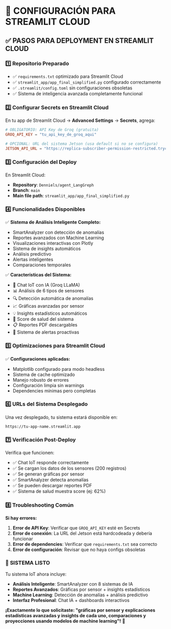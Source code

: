# 🚀 CONFIGURACIÓN PARA STREAMLIT CLOUD

## ✅ PASOS PARA DEPLOYMENT EN STREAMLIT CLOUD

### 1️⃣ **Repositorio Preparado**
- ✅ `requirements.txt` optimizado para Streamlit Cloud
- ✅ `streamlit_app/app_final_simplified.py` configurado correctamente
- ✅ `.streamlit/config.toml` sin configuraciones obsoletas
- ✅ Sistema de inteligencia avanzada completamente funcional

### 2️⃣ **Configurar Secrets en Streamlit Cloud**

En tu app de Streamlit Cloud → **Advanced Settings** → **Secrets**, agrega:

```toml
# OBLIGATORIO: API Key de Groq (gratuita)
GROQ_API_KEY = "tu_api_key_de_groq_aqui"

# OPCIONAL: URL del sistema Jetson (usa default si no se configura)
JETSON_API_URL = "https://replica-subscriber-permission-restricted.trycloudflare.com"
```

### 3️⃣ **Configuración del Deploy**

En Streamlit Cloud:
- **Repository**: `Denniels/agent_LangGreph`
- **Branch**: `main`  
- **Main file path**: `streamlit_app/app_final_simplified.py`

### 4️⃣ **Funcionalidades Disponibles**

✅ **Sistema de Análisis Inteligente Completo:**
- SmartAnalyzer con detección de anomalías
- Reportes avanzados con Machine Learning
- Visualizaciones interactivas con Plotly
- Sistema de insights automáticos
- Análisis predictivo
- Alertas inteligentes
- Comparaciones temporales

✅ **Características del Sistema:**
- 🤖 Chat IoT con IA (Groq LLaMA)
- 📊 Análisis de 6 tipos de sensores
- 🔍 Detección automática de anomalías  
- 📈 Gráficas avanzadas por sensor
- 💡 Insights estadísticos automáticos
- 🎯 Score de salud del sistema
- 📋 Reportes PDF descargables
- 🚨 Sistema de alertas proactivas

### 5️⃣ **Optimizaciones para Streamlit Cloud**

✅ **Configuraciones aplicadas:**
- Matplotlib configurado para modo headless
- Sistema de cache optimizado
- Manejo robusto de errores
- Configuración limpia sin warnings
- Dependencies mínimas pero completas

### 6️⃣ **URLs del Sistema Desplegado**

Una vez desplegado, tu sistema estará disponible en:
```
https://tu-app-name.streamlit.app
```

### 7️⃣ **Verificación Post-Deploy**

Verifica que funcionen:
- ✅ Chat IoT responde correctamente
- ✅ Se cargan los datos de los sensores (200 registros)
- ✅ Se generan gráficas por sensor
- ✅ SmartAnalyzer detecta anomalías
- ✅ Se pueden descargar reportes PDF
- ✅ Sistema de salud muestra score (ej: 62%)

### 8️⃣ **Troubleshooting Común**

**Si hay errores:**
1. **Error de API Key**: Verificar que `GROQ_API_KEY` esté en Secrets
2. **Error de conexión**: La URL del Jetson está hardcodeada y debería funcionar
3. **Error de dependencies**: Verificar que `requirements.txt` sea correcto
4. **Error de configuración**: Revisar que no haya configs obsoletas

### 🎉 **SISTEMA LISTO**

Tu sistema IoT ahora incluye:
- **Análisis Inteligente**: SmartAnalyzer con 8 sistemas de IA
- **Reportes Avanzados**: Gráficas por sensor + insights estadísticos  
- **Machine Learning**: Detección de anomalías + análisis predictivo
- **Interfaz Profesional**: Chat IA + dashboards interactivos

**¡Exactamente lo que solicitaste: "gráficas por sensor y explicaciones estadísticas avanzadas y insights de cada uno, comparaciones y proyecciones usando modelos de machine learning"!** 🚀